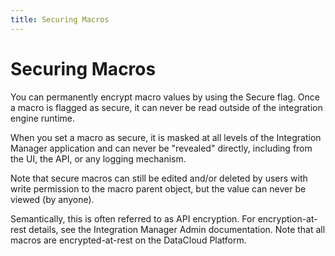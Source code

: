 ```yaml
---
title: Securing Macros
---
```


# Securing Macros

You can permanently encrypt macro values by using the Secure flag. Once a macro is flagged as secure, it can never be read outside of the integration engine runtime.

When you set a macro as secure, it is masked at all levels of the Integration Manager application and can never be "revealed" directly, including from the UI, the API, or any logging mechanism.

Note that secure macros can still be edited and/or deleted by users with write permission to the macro parent object, but the value can never be viewed (by anyone).

Semantically, this is often referred to as API encryption. For encryption-at-rest details, see the Integration Manager Admin documentation. Note that all macros are encrypted-at-rest on the DataCloud Platform.
